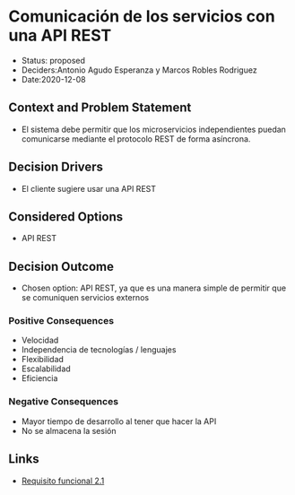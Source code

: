 # Comunicación de los servicios con una API REST
* Status: proposed
* Deciders:Antonio Agudo Esperanza y Marcos Robles Rodriguez
* Date:2020-12-08
 
## Context and Problem Statement
* El sistema debe permitir que los microservicios independientes puedan comunicarse mediante el protocolo REST de forma asíncrona.
## Decision Drivers
* El cliente sugiere usar una API REST
## Considered Options
* API REST
## Decision Outcome
* Chosen option: API REST, ya que es una manera simple de permitir que se comuniquen servicios externos 
### Positive Consequences
* Velocidad
*  Independencia de tecnologías / lenguajes
* Flexibilidad
* Escalabilidad
* Eficiencia
 
### Negative Consequences
* Mayor tiempo de desarrollo al tener que hacer la API
* No se almacena la sesión
## Links <!-- optional -->

* [Requisito funcional 2.1](https://github.com/Grupo3-DAS/Pr-ctica1-Captura-y-Representaci-n-de-Decisiones-de-Dise-o-Equipo-3/blob/main/DAS-P1-Alba_Sevillano_Portilla-TAREA1.pdf)
 <!-- example: Refined by [ADR-0005](0005-example.md) -->

